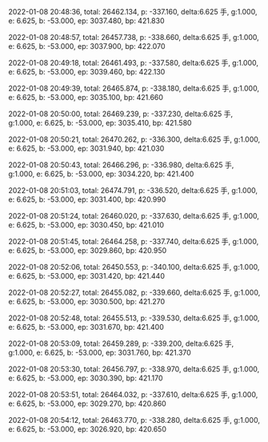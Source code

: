 2022-01-08 20:48:36, total: 26462.134, p: -337.160, delta:6.625 手, g:1.000, e: 6.625, b: -53.000, ep: 3037.480, bp: 421.830

2022-01-08 20:48:57, total: 26457.738, p: -338.660, delta:6.625 手, g:1.000, e: 6.625, b: -53.000, ep: 3037.900, bp: 422.070

2022-01-08 20:49:18, total: 26461.493, p: -337.580, delta:6.625 手, g:1.000, e: 6.625, b: -53.000, ep: 3039.460, bp: 422.130

2022-01-08 20:49:39, total: 26465.874, p: -338.180, delta:6.625 手, g:1.000, e: 6.625, b: -53.000, ep: 3035.100, bp: 421.660

2022-01-08 20:50:00, total: 26469.239, p: -337.230, delta:6.625 手, g:1.000, e: 6.625, b: -53.000, ep: 3035.410, bp: 421.580

2022-01-08 20:50:21, total: 26470.262, p: -336.300, delta:6.625 手, g:1.000, e: 6.625, b: -53.000, ep: 3031.940, bp: 421.030

2022-01-08 20:50:43, total: 26466.296, p: -336.980, delta:6.625 手, g:1.000, e: 6.625, b: -53.000, ep: 3034.220, bp: 421.400

2022-01-08 20:51:03, total: 26474.791, p: -336.520, delta:6.625 手, g:1.000, e: 6.625, b: -53.000, ep: 3031.400, bp: 420.990

2022-01-08 20:51:24, total: 26460.020, p: -337.630, delta:6.625 手, g:1.000, e: 6.625, b: -53.000, ep: 3030.450, bp: 421.010

2022-01-08 20:51:45, total: 26464.258, p: -337.740, delta:6.625 手, g:1.000, e: 6.625, b: -53.000, ep: 3029.860, bp: 420.950

2022-01-08 20:52:06, total: 26450.553, p: -340.100, delta:6.625 手, g:1.000, e: 6.625, b: -53.000, ep: 3031.420, bp: 421.440

2022-01-08 20:52:27, total: 26455.082, p: -339.660, delta:6.625 手, g:1.000, e: 6.625, b: -53.000, ep: 3030.500, bp: 421.270

2022-01-08 20:52:48, total: 26455.513, p: -339.530, delta:6.625 手, g:1.000, e: 6.625, b: -53.000, ep: 3031.670, bp: 421.400

2022-01-08 20:53:09, total: 26459.289, p: -339.200, delta:6.625 手, g:1.000, e: 6.625, b: -53.000, ep: 3031.760, bp: 421.370

2022-01-08 20:53:30, total: 26456.797, p: -338.970, delta:6.625 手, g:1.000, e: 6.625, b: -53.000, ep: 3030.390, bp: 421.170

2022-01-08 20:53:51, total: 26464.032, p: -337.610, delta:6.625 手, g:1.000, e: 6.625, b: -53.000, ep: 3029.270, bp: 420.860

2022-01-08 20:54:12, total: 26463.770, p: -338.280, delta:6.625 手, g:1.000, e: 6.625, b: -53.000, ep: 3026.920, bp: 420.650
